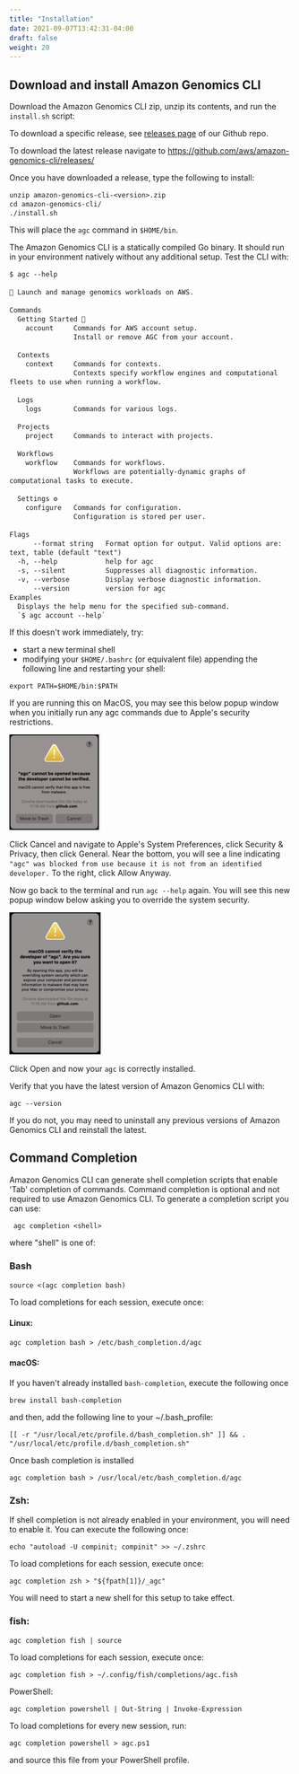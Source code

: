 ```yaml
---
title: "Installation"
date: 2021-09-07T13:42:31-04:00
draft: false
weight: 20
---
```


## Download and install Amazon Genomics CLI

Download the Amazon Genomics CLI zip, unzip its contents, and run the `install.sh` script:

To download a specific release, see [releases page](https://github.com/aws/amazon-genomics-cli/releases) of our Github repo.

To download the latest release navigate to https://github.com/aws/amazon-genomics-cli/releases/

Once you have downloaded a release, type the following to install:

```shell
unzip amazon-genomics-cli-<version>.zip
cd amazon-genomics-cli/ 
./install.sh
```

This will place the `agc` command in `$HOME/bin`.

The Amazon Genomics CLI is a statically compiled Go binary. It should run in your environment natively without any additional setup. Test the CLI with:

```
$ agc --help

🧬 Launch and manage genomics workloads on AWS.

Commands
  Getting Started 🌱
    account     Commands for AWS account setup.
                Install or remove AGC from your account.

  Contexts
    context     Commands for contexts.
                Contexts specify workflow engines and computational fleets to use when running a workflow.

  Logs
    logs        Commands for various logs.

  Projects
    project     Commands to interact with projects.

  Workflows
    workflow    Commands for workflows.
                Workflows are potentially-dynamic graphs of computational tasks to execute.

  Settings ⚙️
    configure   Commands for configuration.
                Configuration is stored per user.

Flags
      --format string   Format option for output. Valid options are: text, table (default "text")
  -h, --help            help for agc
  -s, --silent          Suppresses all diagnostic information.
  -v, --verbose         Display verbose diagnostic information.
      --version         version for agc
Examples
  Displays the help menu for the specified sub-command.
  `$ agc account --help`
```

If this doesn't work immediately, try:

* start a new terminal shell
* modifying your `$HOME/.bashrc` (or equivalent file) appending the following line and restarting your shell:

```
export PATH=$HOME/bin:$PATH
```

If you are running this on MacOS, you may see this below popup window when you initially run any agc commands due to Apple's security restrictions.

![alt text](https://github.com/aws/amazon-genomics-cli/blob/mac-doc/site/static/images/agc-cannot-open-popup.png?raw=true)

Click Cancel and navigate to Apple's System Preferences, click Security & Privacy, then click General. Near the bottom, you will see a line indicating `"agc" was blocked from use because it is not from an identified developer.` To the right, click Allow Anyway.

Now go back to the terminal and run `agc --help` again. You will see this new popup window below asking you to override the system security.

![alt text](https://github.com/aws/amazon-genomics-cli/blob/mac-doc/site/static/images/agc-cannot-verify-developer-popup.png?raw=true)

Click Open and now your `agc` is correctly installed.

Verify that you have the latest version of Amazon Genomics CLI with:

```
agc --version
```

If you do not, you may need to uninstall any previous versions of Amazon Genomics CLI and reinstall the latest.

## Command Completion

Amazon Genomics CLI can generate shell completion scripts that enable 'Tab' completion of commands. 
Command completion is optional and not required to use Amazon Genomics CLI. To generate a completion script you can use:

```shell
 agc completion <shell>
``` 

where "shell" is one of:

### Bash

```shell
source <(agc completion bash)
```

To load completions for each session, execute once:
#### Linux:
```shell
agc completion bash > /etc/bash_completion.d/agc
```

#### macOS:

If you haven't already installed `bash-completion`, execute the following once

```shell
brew install bash-completion
```

and then, add the following line to your ~/.bash_profile:

```shell
[[ -r "/usr/local/etc/profile.d/bash_completion.sh" ]] && . "/usr/local/etc/profile.d/bash_completion.sh"
```

Once bash completion is installed

```shell
agc completion bash > /usr/local/etc/bash_completion.d/agc
```



### Zsh:

If shell completion is not already enabled in your environment, you will need to enable it.  You can execute the following once:

```shell
echo "autoload -U compinit; compinit" >> ~/.zshrc
```

To load completions for each session, execute once:

```shell
agc completion zsh > "${fpath[1]}/_agc"
```

You will need to start a new shell for this setup to take effect.

### fish:

```shell
agc completion fish | source
```

To load completions for each session, execute once:
```shell
agc completion fish > ~/.config/fish/completions/agc.fish
```
PowerShell:

```shell
agc completion powershell | Out-String | Invoke-Expression
```

To load completions for every new session, run:

```shell
agc completion powershell > agc.ps1
```

and source this file from your PowerShell profile.
